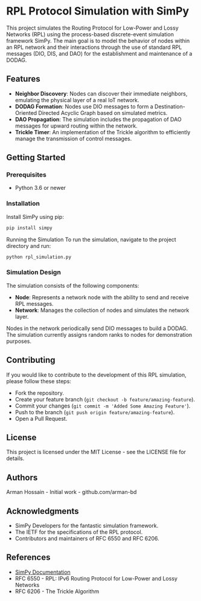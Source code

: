 # RPL Protocol Simulation with SimPy

This project simulates the Routing Protocol for Low-Power and Lossy Networks (RPL) using the process-based discrete-event simulation framework SimPy. The main goal is to model the behavior of nodes within an RPL network and their interactions through the use of standard RPL messages (DIO, DIS, and DAO) for the establishment and maintenance of a DODAG.

## Features

- **Neighbor Discovery**: Nodes can discover their immediate neighbors, emulating the physical layer of a real IoT network.
- **DODAG Formation**: Nodes use DIO messages to form a Destination-Oriented Directed Acyclic Graph based on simulated metrics.
- **DAO Propagation**: The simulation includes the propagation of DAO messages for upward routing within the network.
- **Trickle Timer**: An implementation of the Trickle algorithm to efficiently manage the transmission of control messages.

## Getting Started

### Prerequisites

- Python 3.6 or newer

### Installation

Install SimPy using pip:

```sh
pip install simpy
```

Running the Simulation
To run the simulation, navigate to the project directory and run:

```sh
python rpl_simulation.py
```

### Simulation Design
The simulation consists of the following components:

- **Node**: Represents a network node with the ability to send and receive RPL messages.
- **Network**: Manages the collection of nodes and simulates the network layer.

Nodes in the network periodically send DIO messages to build a DODAG. The simulation currently assigns random ranks to nodes for demonstration purposes.

## Contributing
If you would like to contribute to the development of this RPL simulation, please follow these steps:

- Fork the repository.
- Create your feature branch (`git checkout -b feature/amazing-feature`).
- Commit your changes (`git commit -m 'Added Some Amazing Feature'`).
- Push to the branch (`git push origin feature/amazing-feature`).
- Open a Pull Request.

## License
This project is licensed under the MIT License - see the LICENSE file for details.

## Authors
Arman Hossain - Initial work - github.com/arman-bd

## Acknowledgments
- SimPy Developers for the fantastic simulation framework.
- The IETF for the specifications of the RPL protocol.
- Contributors and maintainers of RFC 6550 and RFC 6206.

## References
- [SimPy Documentation](https://simpy.readthedocs.io/)
- RFC 6550 - RPL: IPv6 Routing Protocol for Low-Power and Lossy Networks
- RFC 6206 - The Trickle Algorithm